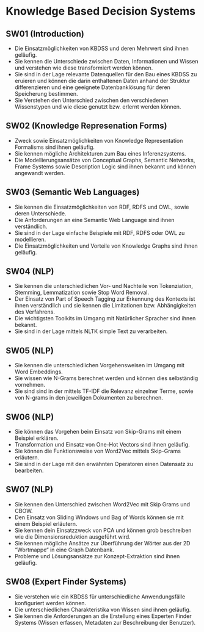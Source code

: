 # Knowledge Based Decision Systems

## SW01 (Introduction)

- Die Einsatzmöglichkeiten von KBDSS und deren Mehrwert sind ihnen
geläufig.
- Sie kennen die Unterschiede zwischen Daten, Informationen und
Wissen und verstehen wie diese transformiert werden können.
- Sie sind in der Lage relevante Datenquellen für den Bau eines KBDSS
zu eruieren und können die darin enthaltenen Daten anhand der
Struktur differenzieren und eine geeignete Datenbanklösung für deren
Speicherung bestimmen.
- Sie Verstehen den Unterschied zwischen den verschiedenen
Wissenstypen und wie diese genutzt bzw. erlernt werden können.

## SW02 (Knowledge Represenation Forms)

- Zweck sowie Einsatzmöglichkeiten von Knowledge Representation Formalisms sind ihnen geläufig.
- Sie kennen mögliche Architekturen zum Bau eines Inferenzsystems.
- Die Modellierungsansätze von Conceptual Graphs, Semantic Networks, Frame Systems sowie Description Logic sind ihnen bekannt und können angewandt werden.

## SW03 (Semantic Web Languages)

- Sie kennen die Einsatzmöglichkeiten von RDF, RDFS und OWL, sowie deren Unterschiede.
- Die Anforderungen an eine Semantic Web Language sind ihnen verständlich.
- Sie sind in der Lage einfache Beispiele mit RDF, RDFS oder OWL zu modellieren.
- Die Einsatzmöglichkeiten und Vorteile von Knowledge Graphs sind ihnen geläufig.

## SW04 (NLP)

- Sie kennen die unterschiedlichen Vor- und Nachteile von Tokenziation, Stemming, Lemmatization sowie Stop Word Removal.
- Der Einsatz von Part of Speech Tagging zur Erkennung des Kontexts ist ihnen verständlich und sie kennen die Limitationen bzw.  Abhängigkeiten des Verfahrens.
- Die wichtigsten Toolkits im Umgang mit Natürlicher Spracher sind ihnen bekannt.
- Sie sind in der Lage mittels NLTK simple Text zu verarbeiten.

## SW05 (NLP)

- Sie kennen die unterschiedlichen Vorgehensweisen im Umgang mit Word Embeddings.
- Sie wissen wie N-Grams berechnet werden und können dies selbständig vornehmen.
- Sie sind sind in der mittels TF-IDF die Relevanz einzelner Terme, sowie von N-grams in den jeweiligen Dokumenten zu berechnen.

## SW06 (NLP)

- Sie können das Vorgehen beim Einsatz von Skip-Grams mit einem Beispiel erklären.
- Transformation und Einsatz von One-Hot Vectors sind ihnen geläufig.
- Sie können die Funktionsweise von Word2Vec mittels Skip-Grams erläutern.
- Sie sind in der Lage mit den erwähnten Operatoren einen Datensatz zu bearbeiten.

## SW07 (NLP)

- Sie kennen den Unterschied zwischen Word2Vec mit Skip Grams und CBOW.
- Den Einsatz von Sliding Windows und Bag of Words können sie mit einem Beispiel erläutern.
- Sie kennen dein Einsatzzweck von PCA und können grob beschreiben wie die Dimensionsreduktion ausgeführt wird.
- Sie kennen mögliche Ansätze zur Überführung der Wörter aus der 2D “Wortmappe“ in eine Graph Datenbank.
- Probleme und Lösungsansätze zur Konzept-Extraktion sind ihnen geläufig.

## SW08 (Expert Finder Systems)

- Sie verstehen wie ein KBDSS für unterschiedliche Anwendungsfälle konfiguriert werden können.
- Die unterschiedlichen Charakteristika von Wissen sind ihnen geläufig.
- Sie kennen die Anforderungen an die Erstellung eines Experten Finder Systems (Wissen erfassen, Metadaten zur Beschreibung der Benutzer).